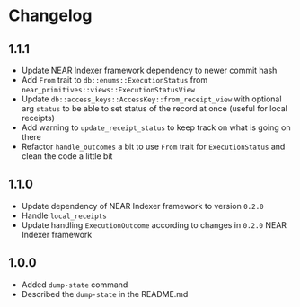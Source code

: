# Changelog

## 1.1.1

* Update NEAR Indexer framework dependency to newer commit hash
* Add `From` trait to `db::enums::ExecutionStatus` from `near_primitives::views::ExecutionStatusView`
* Update `db::access_keys::AccessKey::from_receipt_view` with optional arg `status` to be able to set status of the record at once (useful for local receipts)
* Add warning to `update_receipt_status` to keep track on what is going on there
* Refactor `handle_outcomes` a bit to use `From` trait for `ExecutionStatus` and clean the code a little bit

## 1.1.0

* Update dependency of NEAR Indexer framework to version `0.2.0` 
* Handle `local_receipts`
* Update handling `ExecutionOutcome` according to changes in `0.2.0` NEAR Indexer framework 

## 1.0.0

* Added `dump-state` command
* Described the `dump-state` in the README.md
